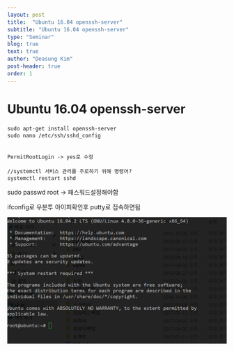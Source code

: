 ```yaml
---
layout: post
title:  "Ubuntu 16.04 openssh-server"
subtitle: "Ubuntu 16.04 openssh-server"
type: "Seminar"
blog: true
text: true
author: "Deasung Kim"
post-header: true
order: 1
---
```



# Ubuntu 16.04 openssh-server

```
sudo apt-get install openssh-server
sudo nano /etc/ssh/sshd_config


PermitRootLogin -> yes로 수정

//systemctl 서비스 관리를 주로하기 위해 명령어?
systemctl restart sshd
```

sudo passwd root -> 패스워드설정해야함

ifconfig로 우분투 아이피확인후 putty로 접속하면됨

![](./img/201704171114.png)